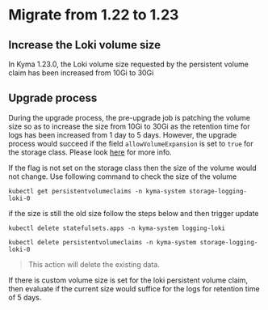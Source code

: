 # Migrate from 1.22 to 1.23

## Increase the Loki volume size
In Kyma 1.23.0, the Loki volume size requested by the persistent volume claim has been increased from 10Gi to 30Gi

## Upgrade process
During the upgrade process, the pre-upgrade job is patching the volume size so as to increase the size from 10Gi to 30Gi as the retention time for logs has been increased from 1 day to 5 days. However, the upgrade process would succeed if the field `allowVolumeExpansion` is set to `true` for the storage class. Please look [here](https://kubernetes.io/docs/concepts/storage/persistent-volumes/#expanding-persistent-volumes-claims) for more info.

If the flag is not set on the storage class then the size of the volume would not change. Use following command to check the size of the volume

```
kubectl get persistentvolumeclaims -n kyma-system storage-logging-loki-0
```
if the size is still the old size follow the steps below and then trigger update

```
kubectl delete statefulsets.apps -n kyma-system logging-loki

kubectl delete persistentvolumeclaims -n kyma-system storage-logging-loki-0
```
> This action will delete the existing data.

If there is custom volume size is set for the loki persistent volume claim, then evaluate if the current size would suffice for the logs for retention time of 5 days.